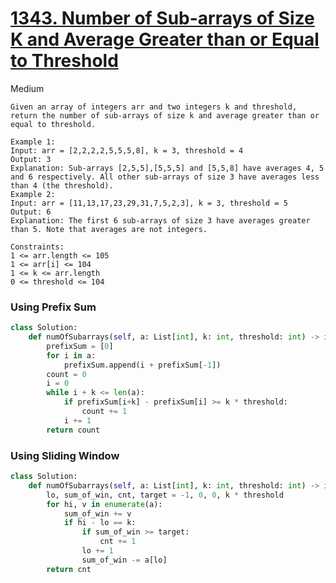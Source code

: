 # [1343. Number of Sub-arrays of Size K and Average Greater than or Equal to Threshold](https://leetcode.com/problems/number-of-sub-arrays-of-size-k-and-average-greater-than-or-equal-to-threshold/)
Medium
```
Given an array of integers arr and two integers k and threshold,
return the number of sub-arrays of size k and average greater than or equal to threshold.
 
Example 1:
Input: arr = [2,2,2,2,5,5,5,8], k = 3, threshold = 4
Output: 3
Explanation: Sub-arrays [2,5,5],[5,5,5] and [5,5,8] have averages 4, 5 and 6 respectively. All other sub-arrays of size 3 have averages less than 4 (the threshold).
Example 2:
Input: arr = [11,13,17,23,29,31,7,5,2,3], k = 3, threshold = 5
Output: 6
Explanation: The first 6 sub-arrays of size 3 have averages greater than 5. Note that averages are not integers.
 
Constraints:
1 <= arr.length <= 105
1 <= arr[i] <= 104
1 <= k <= arr.length
0 <= threshold <= 104
```


### Using Prefix Sum
```python
class Solution:
    def numOfSubarrays(self, a: List[int], k: int, threshold: int) -> int:
        prefixSum = [0]
        for i in a:
            prefixSum.append(i + prefixSum[-1])
        count = 0
        i = 0
        while i + k <= len(a):
            if prefixSum[i+k] - prefixSum[i] >= k * threshold:
                count += 1
            i += 1
        return count
```

### Using Sliding Window
```python
class Solution:
    def numOfSubarrays(self, a: List[int], k: int, threshold: int) -> int:
        lo, sum_of_win, cnt, target = -1, 0, 0, k * threshold
        for hi, v in enumerate(a):
            sum_of_win += v
            if hi - lo == k:
                if sum_of_win >= target:
                    cnt += 1
                lo += 1
                sum_of_win -= a[lo]
        return cnt  
```


